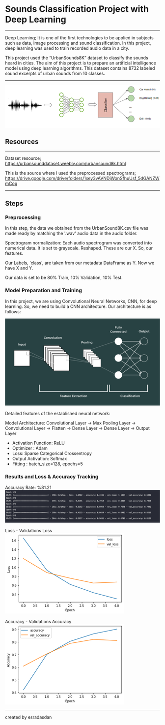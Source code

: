 # Sounds Classification Project with Deep Learning 

***
Deep Learning; It is one of the first technologies to be applied in subjects such as data, image processing and sound classification. In this project, deep learning was used to train recorded audio data in a city.

This project used the “UrbanSounds8K” dataset to classify the sounds heard in cities. The aim of this project is to prepare an artificial intelligence model using deep learning algorithms. This dataset contains 8732 labeled sound excerpts of urban sounds from 10 classes.
***

[![Foto](./dlfoto.png)](https://github.com/esradasdan/Sounds-Classification-Deep-Learning-Project)

## Resources

***
Dataset resource;
https://urbansounddataset.weebly.com/urbansound8k.html

This is the source where I used the preprocessed spectrograms;
https://drive.google.com/drive/folders/1xey3vAVNDjWxnSfhuUsf_5dGANZWmCog
***

## Steps

### Preprocessing
In this step, the data we obtained from the UrbanSound8K.csv file was made ready by matching the '.wav' audio data in the audio folder.

Spectrogram normalization:
Each audio spectrogram was converted into numerical data.
It is set to grayscale.
Reshaped.
These are our X. So, our features.

Our Labels, 'class', are taken from our metadata DataFrame as Y.
Now we have X and Y.

Our data is set to be 80% Train, 10% Validation, 10% Test.

### Model Preparation and Training
In this project, we are using Convolutional Neural Networks, CNN, for deep learning. So, we need to build a CNN architecture. Our architecture is as follows:

[![Foto](./cnn-architecture.png)](https://github.com/esradasdan/Sounds-Classification-Deep-Learning-Project)

Detailed features of the established neural network:

Model Architecture:
Convolutional Layer -> Max Pooling Layer -> Convolutional Layer ->  Flatten -> Dense Layer -> Dense Layer -> Output Layer

* Activation Function: ReLU
* Optimizer : Adam
* Loss: Sparse Categorical Crossentropy
* Output Activation: Softmax
* Fitting : batch_size=128,
                  epochs=5


### Results and Loss & Accuracy Tracking

Accuracy Rate: %81.21
[![Foto](./test.png)](https://github.com/esradasdan/Sounds-Classification-Deep-Learning-Project)

Loss - Validations Loss
[![Foto](./loss.png)](https://github.com/esradasdan/Sounds-Classification-Deep-Learning-Project)

Accuracy - Validations Accuracy
[![Foto](./accuracy.png)](https://github.com/esradasdan/Sounds-Classification-Deep-Learning-Project)
***

created by esradasdan
